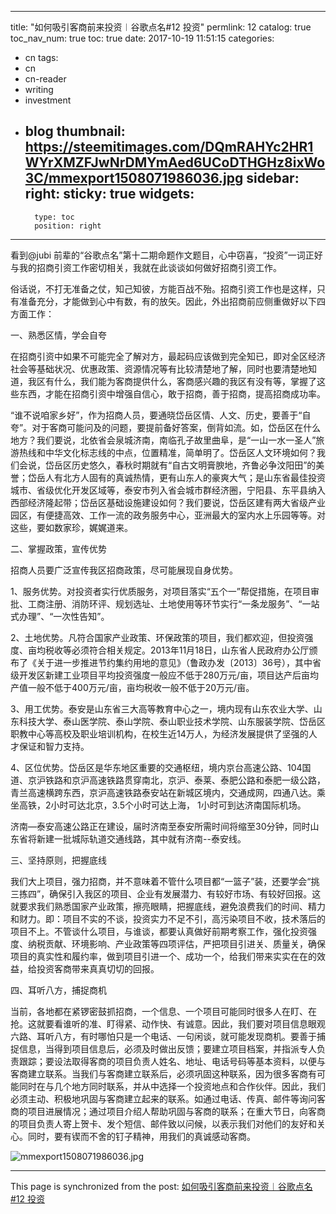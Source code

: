 
---
title: "如何吸引客商前来投资︱谷歌点名#12 投资"
permlink: 12
catalog: true
toc_nav_num: true
toc: true
date: 2017-10-19 11:51:15
categories:
- cn
tags:
- cn
- cn-reader
- writing
- investment
- blog
thumbnail: https://steemitimages.com/DQmRAHYc2HR1WYrXMZFJwNrDMYmAed6UCoDTHGHz8ixWo3C/mmexport1508071986036.jpg
sidebar:
    right:
        sticky: true
widgets:
    -
        type: toc
        position: right
---


看到@jubi 前辈的“谷歌点名”第十二期命题作文题目，心中窃喜，“投资”一词正好与我的招商引资工作密切相关，我就在此谈谈如何做好招商引资工作。

俗话说，不打无准备之仗，知己知彼，方能百战不殆。招商引资工作也是这样，只有准备充分，才能做到心中有数，有的放矢。因此，外出招商前应侧重做好以下四方面工作： 

一、熟悉区情，学会自夸 

在招商引资中如果不可能完全了解对方，最起码应该做到完全知已，即对全区经济社会等基础状况、优惠政策、资源情况等有比较清楚地了解，同时也要清楚地知道，我区有什么，我们能为客商提供什么，客商感兴趣的我区有没有等，掌握了这些东西，才能在招商引资中增强自信心，敢于招商，善于招商，提高招商成功率。

“谁不说咱家乡好”，作为招商人员，要通晓岱岳区情、人文、历史，要善于“自夸”。对于客商可能问及的问题，要提前备好答案，倒背如流。如，岱岳区在什么地方？我们要说，北依省会泉城济南，南临孔子故里曲阜，是“一山一水一圣人”旅游热线和中华文化标志线的中点，位置精准，简单明了。岱岳区人文环境如何？我们会说，岱岳区历史悠久，春秋时期就有“自古文明膏腴地，齐鲁必争汶阳田”的美誉；岱岳人有北方人固有的真诚热情，更有山东人的豪爽大气；是山东省最佳投资城市、省级优化开发区域等，泰安市列入省会城市群经济圈，宁阳县、东平县纳入西部经济隆起带；岱岳区基础设施建设如何？我们要说，岱岳区建有两大省级产业园区，有便捷高效、工作一流的政务服务中心，亚洲最大的室内水上乐园等等。对这些，要如数家珍，娓娓道来。

二、掌握政策，宣传优势

招商人员要广泛宣传我区招商政策，尽可能展现自身优势。

1、服务优势。对投资者实行优质服务，对项目落实“五个一”帮促措施，在项目审批、工商注册、消防环评、规划选址、土地使用等环节实行“一条龙服务”、“一站式办理”、“一次性告知”。

2、土地优势。凡符合国家产业政策、环保政策的项目，我们都欢迎，但投资强度、亩均税收等必须符合相关规定。2013年11月18日，山东省人民政府办公厅颁布了《关于进一步推进节约集约用地的意见》（鲁政办发〔2013〕36号），其中省级开发区新建工业项目平均投资强度一般应不低于280万元/亩，项目达产后亩均产值一般不低于400万元/亩，亩均税收一般不低于20万元/亩。

3、用工优势。泰安是山东省三大高等教育中心之一，境内现有山东农业大学、山东科技大学、泰山医学院、泰山学院、泰山职业技术学院、山东服装学院、岱岳区职教中心等高校及职业培训机构，在校生近14万人，为经济发展提供了坚强的人才保证和智力支持。

4、区位优势。岱岳区是华东地区重要的交通枢纽，境内京台高速公路、104国道、京沪铁路和京沪高速铁路贯穿南北，京沪、泰莱、泰肥公路和泰肥一级公路，青兰高速横跨东西，京沪高速铁路泰安站在新城区境内，交通成网，四通八达。乘坐高铁，2小时可达北京，3.5个小时可达上海， 1小时可到达济南国际机场。

济南—泰安高速公路正在建设，届时济南至泰安所需时间将缩至30分钟，同时山东省将新建一批城际轨道交通线路，其中就有济南--泰安线。

三、坚持原则，把握底线

我们大上项目，强力招商，并不意味着不管什么项目都“一篮子”装，还要学会“挑三拣四”，确保引入我区的项目、企业有发展潜力、有较好市场、有较好回报。这就要求我们熟悉国家产业政策，擦亮眼睛，把握底线，避免浪费我们的时间、精力和财力。即：项目不实的不谈，投资实力不足不引，高污染项目不收，技术落后的项目不上。不管谈什么项目，与谁谈，都要认真做好前期考察工作，强化投资强度、纳税贡献、环境影响、产业政策等四项评估，严把项目引进关、质量关，确保项目的真实性和履约率，做到项目引进一个、成功一个，给我们带来实实在在的效益，给投资客商带来真真切切的回报。

四、耳听八方，捕捉商机

当前，各地都在紧锣密鼓抓招商，一个信息、一个项目可能同时很多人在盯、在抢。这就要看谁听的准、盯得紧、动作快、有诚意。因此，我们要对项目信息眼观六路、耳听八方，有时哪怕只是一个电话、一句闲谈，就可能发现商机。要善于捕捉信息，当得到项目信息后，必须及时做出反馈；要建立项目档案，并指派专人负责跟踪；要设法取得客商的项目负责人姓名、地址、电话号码等基本资料，以便与客商建立联系。当我们与客商建立联系后，必须巩固这种联系，因为很多客商有可能同时在与几个地方同时联系，并从中选择一个投资地点和合作伙伴。因此，我们必须主动、积极地巩固与客商建立起来的联系。如通过电话、传真、邮件等询问客商的项目进展情况；通过项目介绍人帮助巩固与客商的联系；在重大节日，向客商的项目负责人寄上贺卡、发个短信、邮件致以问候，以表示我们对他们的友好和关心。同时，要有锲而不舍的钉子精神，用我们的真诚感动客商。 

![mmexport1508071986036.jpg](https://steemitimages.com/DQmRAHYc2HR1WYrXMZFJwNrDMYmAed6UCoDTHGHz8ixWo3C/mmexport1508071986036.jpg)

- - -

This page is synchronized from the post: [如何吸引客商前来投资︱谷歌点名#12 投资](https://steemit.com/@bring/12)
